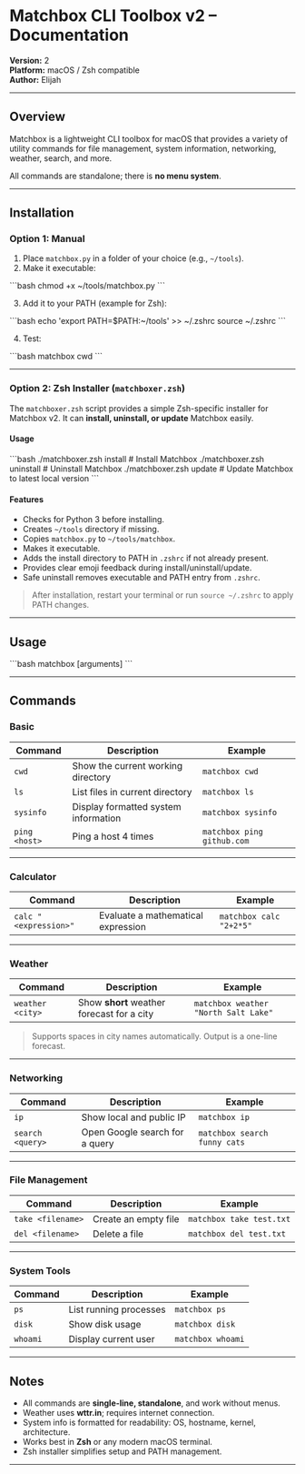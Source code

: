 # Matchbox CLI Toolbox v2 – Documentation

**Version:** 2  
**Platform:** macOS / Zsh compatible  
**Author:** Elijah  

---

## Overview

Matchbox is a lightweight CLI toolbox for macOS that provides a variety of utility commands for file management, system information, networking, weather, search, and more.  

All commands are standalone; there is **no menu system**.  

---

## Installation

### Option 1: Manual

1. Place `matchbox.py` in a folder of your choice (e.g., `~/tools`).  
2. Make it executable:

\```bash
chmod +x ~/tools/matchbox.py
\```

3. Add it to your PATH (example for Zsh):

\```bash
echo 'export PATH=$PATH:~/tools' >> ~/.zshrc
source ~/.zshrc
\```

4. Test:

\```bash
matchbox cwd
\```

---

### Option 2: Zsh Installer (`matchboxer.zsh`)

The `matchboxer.zsh` script provides a simple Zsh-specific installer for Matchbox v2. It can **install, uninstall, or update** Matchbox easily.  

#### Usage

\```bash
./matchboxer.zsh install    # Install Matchbox
./matchboxer.zsh uninstall  # Uninstall Matchbox
./matchboxer.zsh update     # Update Matchbox to latest local version
\```

#### Features

- Checks for Python 3 before installing.
- Creates `~/tools` directory if missing.
- Copies `matchbox.py` to `~/tools/matchbox`.
- Makes it executable.
- Adds the install directory to PATH in `.zshrc` if not already present.
- Provides clear emoji feedback during install/uninstall/update.
- Safe uninstall removes executable and PATH entry from `.zshrc`.

> After installation, restart your terminal or run `source ~/.zshrc` to apply PATH changes.  

---

## Usage

\```bash
matchbox <command> [arguments]
\```

---

## Commands

### Basic

| Command | Description | Example |
|---------|------------|---------|
| `cwd` | Show the current working directory | `matchbox cwd` |
| `ls` | List files in current directory | `matchbox ls` |
| `sysinfo` | Display formatted system information | `matchbox sysinfo` |
| `ping <host>` | Ping a host 4 times | `matchbox ping github.com` |

---

### Calculator

| Command | Description | Example |
|---------|------------|---------|
| `calc "<expression>"` | Evaluate a mathematical expression | `matchbox calc "2+2*5"` |

---

### Weather

| Command | Description | Example |
|---------|------------|---------|
| `weather <city>` | Show **short** weather forecast for a city | `matchbox weather "North Salt Lake"` |

> Supports spaces in city names automatically. Output is a one-line forecast.

---

### Networking

| Command | Description | Example |
|---------|------------|---------|
| `ip` | Show local and public IP | `matchbox ip` |
| `search <query>` | Open Google search for a query | `matchbox search funny cats` |

---

### File Management

| Command | Description | Example |
|---------|------------|---------|
| `take <filename>` | Create an empty file | `matchbox take test.txt` |
| `del <filename>` | Delete a file | `matchbox del test.txt` |

---

### System Tools

| Command | Description | Example |
|---------|------------|---------|
| `ps` | List running processes | `matchbox ps` |
| `disk` | Show disk usage | `matchbox disk` |
| `whoami` | Display current user | `matchbox whoami` |

---

## Notes

- All commands are **single-line, standalone**, and work without menus.  
- Weather uses **wttr.in**; requires internet connection.  
- System info is formatted for readability: OS, hostname, kernel, architecture.  
- Works best in **Zsh** or any modern macOS terminal.  
- Zsh installer simplifies setup and PATH management.  

---
